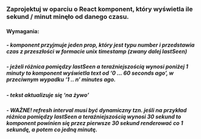 ### Zaprojektuj w oparciu o React komponent, który wyświetla ile sekund / minut minęło od danego czasu.

#### Wymagania:

##### - komponent przyjmuje jeden prop, który jest typu number i przedstawia czas z przeszłości w formacie unix timestamp (zwany dalej lastSeen)

##### - jeżeli różnica pomiędzy lastSeen a teraźniejszością wynosi poniżej 1 minuty to komponent wyświetla text od ‘0 ... 60 seconds ago’, w przeciwnym wypadku ‘1 .. n’ minutes ago.

##### - tekst aktualizuje się ‘na żywo’

##### - WAŻNE! refresh interval musi być dynamiczny tzn. jeśli na przykład różnica pomiędzy lastSeen a teraźniejszością wynosi 30 sekund to komponent powinien się przez pierwsze 30 sekund renderować co 1 sekundę, a potem co jedną minutę.
